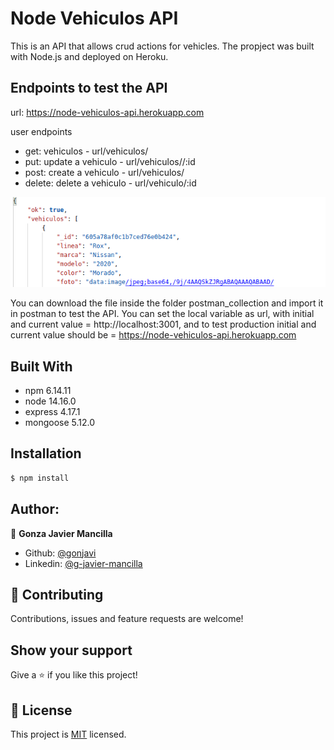 # Node Vehiculos API

This is an API that allows crud actions for vehicles. The propject was built with Node.js and deployed on Heroku.

## Endpoints to test the API

url: https://node-vehiculos-api.herokuapp.com

user endpoints
- get: vehiculos - url/vehiculos/
- put: update a vehiculo - url/vehiculos//:id
- post: create a vehiculo - url/vehiculos/
- delete: delete a vehiculo - url/vehiculo/:id

![screenshot](./img/json.png) 


You can download the file inside the folder postman_collection and import it in postman to test the API. You can set the local variable as url, with initial and current value = http://localhost:3001, and to test production initial and current value should be = https://node-vehiculos-api.herokuapp.com

## Built With

- npm 6.14.11
- node 14.16.0
- express 4.17.1
- mongoose 5.12.0

## Installation

```bash
$ npm install
```

## Author:
👤 **Gonza Javier Mancilla**

- Github: [@gonjavi](https://github.com/gonjavi)
- Linkedin: [@g-javier-mancilla](https://www.linkedin.com/in/g-mancillla)


## 🤝 Contributing

Contributions, issues and feature requests are welcome!


## Show your support

Give a ⭐️ if you like this project!


## 📝 License

This project is [MIT](lic.url) licensed.



